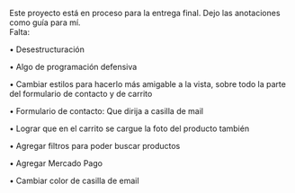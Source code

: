 Este proyecto está en proceso para la entrega final. Dejo las anotaciones como guía para mí.  
Falta:
  
  •	Desestructuración
  
  •	Algo de programación defensiva
  
  •	Cambiar estilos para hacerlo más amigable a la vista, sobre todo la parte del formulario de contacto y de carrito
  
  •	Formulario de contacto: Que dirija a casilla de mail
  
  •	Lograr que en el carrito se cargue la foto del producto también
  
  •	Agregar filtros para poder buscar productos
  
  •	Agregar Mercado Pago
  
  •	Cambiar color de casilla de email
